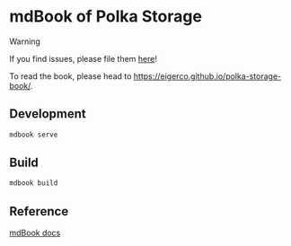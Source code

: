 # mdBook of Polka Storage

> [!WARNING]
> If you find issues, please file them [here](https://github.com/eigerco/polka-storage-book/issues/new)!

To read the book, please head to <https://eigerco.github.io/polka-storage-book/>.

## Development

```bash
mdbook serve
```

## Build

```bash
mdbook build
```

## Reference

[mdBook docs](https://rust-lang.github.io/mdBook/)
